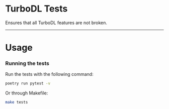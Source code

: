 # TurboDL Tests

Ensures that all TurboDL features are not broken.

---

# Usage

### Running the tests

Run the tests with the following command:

```bash
poetry run pytest -v
```

Or through Makefile:

```bash
make tests
```
